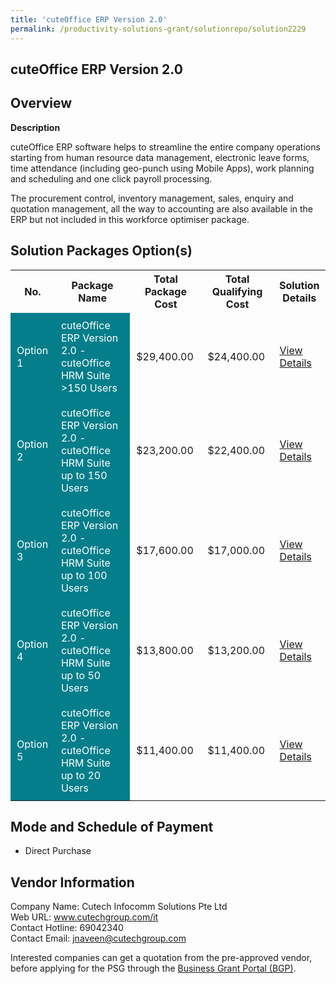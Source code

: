 ```yaml
---
title: 'cuteOffice ERP Version 2.0'
permalink: /productivity-solutions-grant/solutionrepo/solution2229
---
```


## cuteOffice ERP Version 2.0

## Overview

**Description**

cuteOffice ERP software helps to streamline the entire company operations starting from human resource data management, electronic leave forms, time attendance (including geo-punch using Mobile Apps), work planning and scheduling and one click payroll processing. 

The procurement control, inventory management, sales, enquiry and quotation management, all the way to accounting are also available in the ERP but not included in this workforce optimiser package.

## Solution Packages Option(s)

<table>
<tr>
<th><b>No.</b></th>
<th><b>Package Name</b></th>
<th><b>Total Package Cost</b></th>
<th><b>Total Qualifying Cost</b></th>
<th><b>Solution Details</b></th>
</tr>
<tr>
<td style='padding: 10px; background-color: #037E8A; color: #FFFFFF;'>Option 1</td>
<td style='padding: 10px; background-color: #037E8A; color: #FFFFFF;'>cuteOffice ERP Version 2.0 - cuteOffice HRM Suite >150 Users</td>
<td style='padding: 10px;'>$29,400.00</td>
<td style='padding: 10px;'>$24,400.00</td>
<td style='padding: 10px;'><a href='/images/psg/CutechInfocomm20200803_Desensitised_Annex_3_Part_1.pdf' target='_blank'>View Details</a></td>
</tr>
<tr>
<td style='padding: 10px; background-color: #037E8A; color: #FFFFFF;'>Option 2</td>
<td style='padding: 10px; background-color: #037E8A; color: #FFFFFF;'>cuteOffice ERP Version 2.0 - cuteOffice HRM Suite up to 150 Users</td>
<td style='padding: 10px;'>$23,200.00</td>
<td style='padding: 10px;'>$22,400.00</td>
<td style='padding: 10px;'><a href='/images/psg/CutechInfocomm20200803_Desensitised_Annex_3_Part_2.pdf' target='_blank'>View Details</a></td>
</tr>
<tr>
<td style='padding: 10px; background-color: #037E8A; color: #FFFFFF;'>Option 3</td>
<td style='padding: 10px; background-color: #037E8A; color: #FFFFFF;'>cuteOffice ERP Version 2.0 - cuteOffice HRM Suite up to 100 Users</td>
<td style='padding: 10px;'>$17,600.00</td>
<td style='padding: 10px;'>$17,000.00</td>
<td style='padding: 10px;'><a href='/images/psg/CutechInfocomm20200803_Desensitised_Annex_3_Part_3.pdf' target='_blank'>View Details</a></td>
</tr>
<tr>
<td style='padding: 10px; background-color: #037E8A; color: #FFFFFF;'>Option 4</td>
<td style='padding: 10px; background-color: #037E8A; color: #FFFFFF;'>cuteOffice ERP Version 2.0 - cuteOffice HRM Suite up to 50 Users</td>
<td style='padding: 10px;'>$13,800.00</td>
<td style='padding: 10px;'>$13,200.00</td>
<td style='padding: 10px;'><a href='/images/psg/CutechInfocomm20200803_Desensitised_Annex_3_Part_4.pdf' target='_blank'>View Details</a></td>
</tr>
<tr>
<td style='padding: 10px; background-color: #037E8A; color: #FFFFFF;'>Option 5</td>
<td style='padding: 10px; background-color: #037E8A; color: #FFFFFF;'>cuteOffice ERP Version 2.0 - cuteOffice HRM Suite up to 20 Users</td>
<td style='padding: 10px;'>$11,400.00</td>
<td style='padding: 10px;'>$11,400.00</td>
<td style='padding: 10px;'><a href='/images/psg/CutechInfocomm20200803_Desensitised_Annex_3_Part_5.pdf' target='_blank'>View Details</a></td>
</tr>
</table>

## Mode and Schedule of Payment

 - Direct Purchase

## Vendor Information

 Company Name: Cutech Infocomm Solutions Pte Ltd<br>Web URL: www.cutechgroup.com/it <br>Contact Hotline: 69042340 <br>Contact Email: jnaveen@cutechgroup.com <br>

Interested companies can get a quotation from the pre-approved vendor, before applying for the PSG through the <a href='https://www.businessgrants.gov.sg/' target='_blank' rel='noopener'>Business Grant Portal (BGP)</a>.

<script src="/jquery/resize-tables.js"></script>

